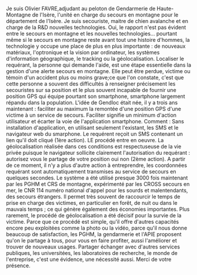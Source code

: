 Je suis Olivier FAVRE,adjudant au peloton de Gendarmerie de Haute-Montagne de l'Isère, l'unité en
charge du secours en montagne pour le département de l'Isère. Je suis secouriste, maitre de chien
avalanche et en charge de la R&D nouvelles technologies.
Oui, le rapport n'est pas évident entre le secours en montagne et les nouvelles technologies...
pourtant même si le secours en montagne reste avant tout une histoire d'hommes, la technologie y
occupe une place de plus en plus importante : de nouveaux matériaux, l'optronique et la vision par
ordinateur, les systèmes d'information géographique, le tracking ou la géolocalisation.
Localiser le requérant, la personne qui demande l'aide, est une étape essentielle dans la gestion
d'une alerte secours en montagne. Elle peut être perdue, victime ou témoin d'un accident plus ou
moins grave;ce que l'on constate, c'est que cette personne a souvent des difficultés à renseigner
précisement les secouristes sur sa position et le plus souvent incapable de fournir une position GPS
qui équipe pourtant son smartphone, smartphone largement répandu dans la population.
L'idée de Gendloc était née, il y a trois ans maintenant : faciliter au maximum la remontée d'une
position GPS d'une victime à un service de secours. Faciliter signifie un minimum d'action
utilisateur et écarter la voie de l'application smartphone.
Comment : Sans installation d'application, en utilisant seulement l'existant, les SMS et le navigateur
web du smarphone. Le requérent reçoit un SMS contenant un lien qu'il doit cliqué (1ère action). LE
procédé entre en oeuvre. La géolocalisation réalisée dans ces conditions est respectuseuse de la vie
privée puisque le navigateur sollicite clairement l'autorisation du requérant : autorisez vous le
partage de votre position oui non (2ème action). A partir de ce moment, il n'y a plus d'autre action à
entreprendre, les coordonnées requérant sont automatiquement transmises au service de secours en
quelques secondes.
Le système a été utilisé presque 3000 fois maintenant par les PGHM et CRS de montagne,
expérimenté par les CROSS secours en mer, le CNR 114 numéro national d'appel pour les sourds et
malentendants, des secours étrangers. Il permet très souvent de raccourcir le temps de prise en
charge des victimes, en particulier en forêt, de nuit ou dans le mauvais temps ; ce qui génère
également des économies importantes. Plus rarement, le procédé de géolocalisation a été décisif
pour la survie de la victime.
Parce que ce procédé est simple, qu'il offre d'autres capacités encore peu exploitées comme la photo
ou la vidéo, parce qu'il nous donne beaucoup de satisfaction, les PGHM, la gendarmerie et l'APIE
proposent qu'on le partage à tous, pour vous en faire profiter, aussi l'améliorer et trouver de
nouveaux usages. Partager échanger avec d'autres services publiques, les universitées, les
laboratoires de recherche, le monde de l'entreprise, c'est une évidence, une nécessité aussi.
Merci de votre présence.
